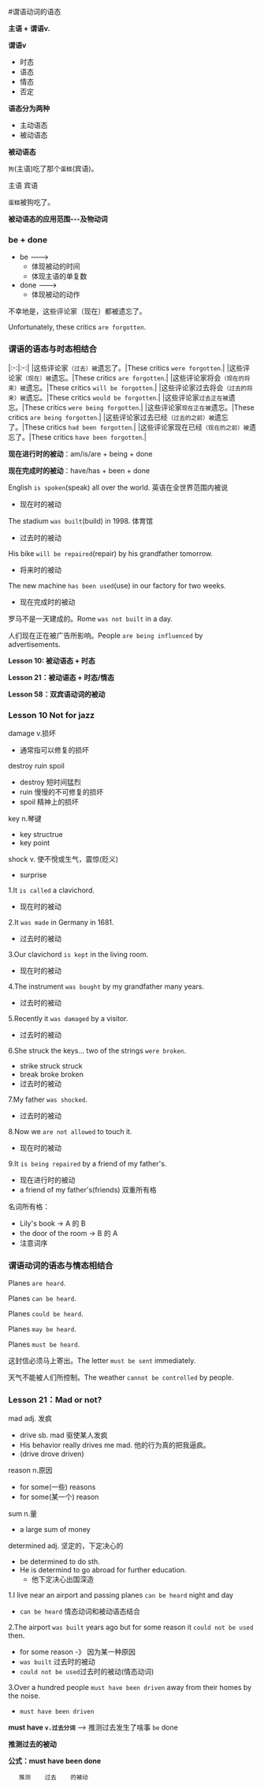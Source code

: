 #谓语动词的语态

**主语 + 谓语v.**

**谓语v**
* 时态
* 语态
* 情态
* 否定

**语态分为两种**
* 主动语态
* 被动语态

**被动语态**

`狗`(主语)吃了那个`蛋糕`(宾语)。

主语              宾语

`蛋糕`被狗吃了。

**被动语态的应用范围---及物动词**

### be + done
* be ---> 
  * 体现被动的时间
  * 体现主语的单复数
* done ---> 
  * 体现被动的动作

不幸地是，这些评论家（现在）都被遗忘了。

Unfortunately, these critics `are forgotten`.

### 谓语的语态与时态相结合
|:-:|:-:|
|这些评论家`（过去）被`遗忘了。|These critics `were forgotten`.|
|这些评论家`（现在）被`遗忘。|These critics `are forgotten`.|
|这些评论家将会`（现在的将来）被`遗忘。|These critics `will be forgotten`.|
|这些评论家过去将会`（过去的将来）被`遗忘。|These critics `would be forgotten`.|
|这些评论家`过去正在被`遗忘。|These critics `were being forgotten`.|
|这些评论家`现在正在被`遗忘。|These critics `are being forgotten`.|
|这些评论家过去已经`（过去的之前）被`遗忘了。|These critics `had been forgotten`.|
|这些评论家现在已经`（现在的之前）被`遗忘了。|These critics `have been forgotten`.|

**现在进行时的被动**：am/is/are + being + done

**现在完成时的被动**：have/has + been + done

English `is spoken`(speak) all over the world. 英语在全世界范围内被说
* 现在时的被动

The stadium `was built`(build) in 1998. 体育馆
* 过去时的被动

His bike `will be repaired`(repair) by his grandfather tomorrow.
* 将来时的被动

The new machine `has been used`(use) in our factory for two weeks.
* 现在完成时的被动

罗马不是一天建成的。Rome `was not built` in a day.

人们现在正在被广告所影响。People `are being influenced` by advertisements.

**Lesson 10: 被动语态 + 时态**

**Lesson 21：被动语态 + 时态/情态**

**Lesson 58：双宾语动词的被动**

### Lesson 10 Not for jazz

damage v.损坏
* 通常指可以修复的损坏

destroy ruin spoil 
* destroy 短时间猛烈
* ruin 慢慢的不可修复的损坏
* spoil 精神上的损坏

key n.琴键
* key structrue
* key point

shock v. 使不悅或生气，震惊(贬义)
* surprise

1.It `is called` a clavichord.
* 现在时的被动

2.It `was made` in Germany in 1681.
* 过去时的被动

3.Our clavichord `is kept` in the living room.
* 现在时的被动

4.The instrument `was bought` by my grandfather many years.
* 过去时的被动

5.Recently it `was damaged` by a visitor.
* 过去时的被动

6.She struck the keys... two of the strings `were broken`.
* strike struck struck
* break  broke  broken
* 过去时的被动

7.My father `was shocked`.
* 过去时的被动

8.Now we `are not allowed` to touch it.
* 现在时的被动

9.It `is being repaired` by a friend of my father's.
* 现在进行时的被动
* a friend of my father's(friends) 双重所有格

名词所有格：
* Lily's book -> A 的 B
* the door of the room -> B 的 A
* 注意词序

### 谓语动词的语态与情态相结合
Planes `are heard`.

Planes `can be heard`.

Planes `could be heard`.

Planes `may be heard`.

Planes `must be heard`.

这封信必须马上寄出。The letter `must be sent` immediately.

天气不能被人们所控制。The weather `cannot be controlled` by people.

### Lesson 21：Mad or not?

mad adj. 发疯
* drive sb. mad 驱使某人发疯
* His behavior really drives me mad. 他的行为真的把我逼疯。
* (drive  drove  driven)

reason n.原因
* for some(一些) reasons
* for some(某一个) reason

sum n.量
* a large sum of money

determined adj. 坚定的，下定决心的
* be determined to do sth.
* He is determind to go abroad for further education.
  * 他下定决心出国深造

1.I live near an airport and passing planes `can be heard` night and day
* `can be heard` 情态动词和被动语态结合

2.The airport `was built` years ago but for some reason it `could not be used` then.
* for some reason -》 因为某一种原因
* `was built` 过去时的被动
* `could not be used`过去时的被动(情态动词)

3.Over a hundred people `must have been driven` away from their homes by the noise.
* `must have been driven`

**must have `v.过去分词`** --> 推测过去发生了啥事
                `be`    done 

**推测过去的被动**

**公式：must have been done**

       推测    过去    的被动

   